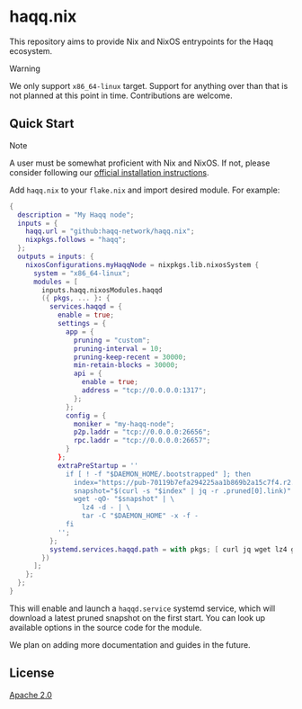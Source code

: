 # haqq.nix

This repository aims to provide Nix and NixOS entrypoints for the Haqq
ecosystem.

> [!WARNING]
> We only support `x86_64-linux` target. Support for anything over than that is
> not planned at this point in time. Contributions are welcome.

## Quick Start

> [!NOTE]
> A user must be somewhat proficient with Nix and NixOS. If not, please consider
> following our [official installation
> instructions](https://docs.haqq.network/network/run-node/).

Add `haqq.nix` to your `flake.nix` and import desired module. For example:

``` nix
{
  description = "My Haqq node";
  inputs = {
    haqq.url = "github:haqq-network/haqq.nix";
    nixpkgs.follows = "haqq";
  };
  outputs = inputs: {
    nixosConfigurations.myHaqqNode = nixpkgs.lib.nixosSystem {
      system = "x86_64-linux";
      modules = [
        inputs.haqq.nixosModules.haqqd
        ({ pkgs, ... }: {
          services.haqqd = {
            enable = true;
            settings = {
              app = {
                pruning = "custom";
                pruning-interval = 10;
                pruning-keep-recent = 30000;
                min-retain-blocks = 30000;
                api = {
                  enable = true;
                  address = "tcp://0.0.0.0:1317";
                };
              };
              config = {
                moniker = "my-haqq-node";
                p2p.laddr = "tcp://0.0.0.0:26656";
                rpc.laddr = "tcp://0.0.0.0:26657";
              }
            };
            extraPreStartup = ''
              if [ ! -f "$DAEMON_HOME/.bootstrapped" ]; then
                index="https://pub-70119b7efa294225aa1b869b2a15c7f4.r2.dev/index.json"
                snapshot="$(curl -s "$index" | jq -r .pruned[0].link)"
                wget -qO- "$snapshot" | \
                  lz4 -d - | \
                  tar -C "$DAEMON_HOME" -x -f -
              fi
            '';
          };
          systemd.services.haqqd.path = with pkgs; [ curl jq wget lz4 gnutar ];
        })
      ];
    };
  };
}
```

This will enable and launch a `haqqd.service` systemd service, which will
download a latest pruned snapshot on the first start. You can look up available
options in the source code for the module.

We plan on adding more documentation and guides in the future.

## License

[Apache 2.0](./LICENSE)
